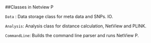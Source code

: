 ##Classes in Netview P

`Data` : Data storage class for meta data and SNPs. IO. 

`Analysis`: Analysis class for distance calculation, NetView and PLINK.

`CommandLine`: Builds the command line parser and runs NetView P.
